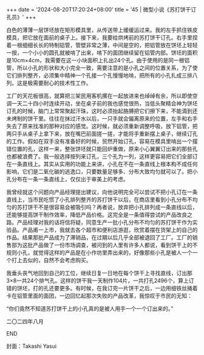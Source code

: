 +++
date = '2024-08-20T17:20:24+08:00'
title = '45 | 微型小说《苏打饼干订孔员》'
+++

白色的薄薄一层饼坯放在矩形模具里，从传送带上缓缓运过来。我的左手抓住铁皮模具，把它放在面前的桌子上。接下来，我要给烘烤前的苏打饼干订孔。右手里捏着一根细细长长的特制铝管，管壁非常之薄，中间是空的，把铝管放在饼坯上轻轻一按，一个小小的圆孔就被啃了出来，啃下的面团继续留在铝管内部。饼坯的面积是10cm×4cm，我需要在这一小块面积上扎出24个孔。由于使用的是同一根铝管，所以小孔的形状和大小完全一致，需要注意的是小孔之间的位置关系，为了使它们排列整齐，必须集中精神一个孔接一个孔慢慢地啃，把所有的小孔扎成三排八列。这是极需要耐心的技术性工作。

工厂的天花板很高，就算把三架民用客机摞在一起放进来也绰绰有余，所以即使空调一天二十四小时连续开动，坐在桌子前的我也感觉很热，当低头聚精会神为饼坯订孔的时候，脑门上常常聚起汗珠，这时必须抬起胳膊把它们擦下来，不能滴到还未烤制的饼干里。往往在抹过汗水以后，一只手就会偏离原来的位置，左手和右手失去了原来找准的那种对应的感觉。这时候，就必须重新调整呼吸，放下铝管，把两只手从桌子上拿下来，放在嘴巴前面搓一搓，才能将手重新摆上桌子，继续订孔的工作。假如在双手没有准备好的时候，贸然开始订孔，容易在模具里啃出一个摆错位置的孔，这样一来，整张饼坯就只能回炉重做，原来小心翼翼订出来的那些孔也都被浪费了。我一般选择按列来订孔，三个孔为一列，这样更容易把它们全部订在一条直线上。其实从实用的功能上来讲，小孔在不在一条直线上根本构不成任何影响，它们是二氧化碳的逃逸口，只要数量足够多、分布大致均匀就可以了。把小孔分布在一条一条直线上，仅仅出于审美上的考虑。

我曾经就这个问题向产品经理提出建议，向他说明完全可以尝试不把小孔订在一条直线上，当市民吃惯了小孔排列整齐的苏打饼干以后，在商店里看到小孔分布不均匀的苏打饼干不是很容易会被吸引吗？再者说，放弃把小孔排列成一条直线以后，还能够提高饼干制作效率，降低产品价格。这完全是一条值得尝试的产品改良之路。产品经理对我的话将信将疑，同意生产一批小孔分布不均匀的苏打饼干作为实验品。产品甫一上市，我就去各个超市和便利店游逛，欣赏着摆在货架上的自己的作品。结果那批产品成为了滞销品，在过期以后几乎全部被退回了工厂。工厂的销售部为这批产品做了一份市场调查，被问到的人里有许多人都说，看到饼干上的不规则小孔，就觉得这样的产品是在小作坊里弄出来的，好像那些小孔是被人一个一个打上去似的，自然不会考虑购买。

我垂头丧气地回到自己的工位，继续日复一日地在每个饼干上寻找直线，订出那3×8一共24个排气孔。这样的饼干我一天制作104片，一共打孔2496个，算上订错的饼坯，打的孔还要更多。有时候，在我订完一片饼干之后，一边用细铁丝捅着卡在铝管里面的面团，一边回忆起那次失败的产品改革，我惊叹于市民的无知：

“你们竟然不知道苏打饼干上的小孔真的是被人用手一个一个订出来的。”

二〇二四年八月

END

封面：Takashi Yasui



